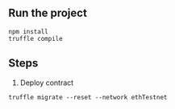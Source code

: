 ## Run the project

```
npm install
truffle compile
```

## Steps

1. Deploy contract

```
truffle migrate --reset --network ethTestnet
```
